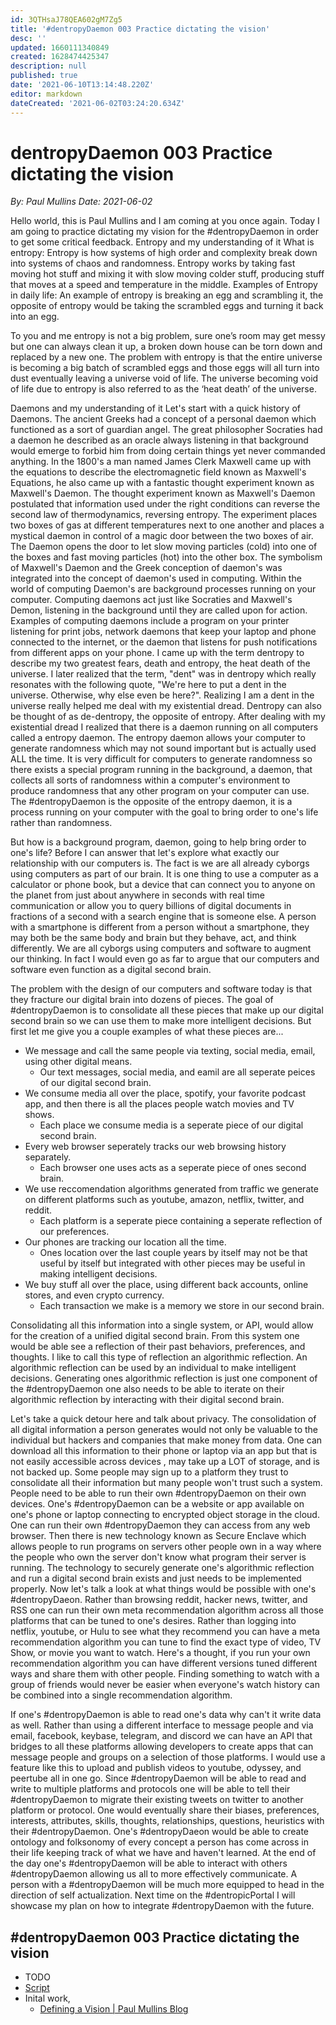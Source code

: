 ```yaml
---
id: 3QTHsaJ78QEA602gM7Zg5
title: '#dentropyDaemon 003 Practice dictating the vision'
desc: ''
updated: 1660111340849
created: 1628474425347
description: null
published: true
date: '2021-06-10T13:14:48.220Z'
editor: markdown
dateCreated: '2021-06-02T03:24:20.634Z'
---
```


# dentropyDaemon 003 Practice dictating the vision

*By: Paul Mullins*
*Date: 2021-06-02*

Hello world, this is Paul Mullins and I am coming at you once again. Today I am going to practice dictating my vision for the #dentropyDaemon in order to get some critical feedback.
Entropy and my understanding of it 
What is entropy: Entropy is how systems of high order and complexity break down into systems of chaos and randomness. Entropy works by taking fast moving hot stuff and mixing it with slow moving colder stuff, producing stuff that moves at a speed and temperature in the middle.
Examples of Entropy in daily life: An example of entropy is breaking an egg and scrambling it, the opposite of entropy would be taking the scrambled eggs and turning it back into an egg. 

To you and me entropy is not a big problem, sure one’s room may get messy but one can always clean it up, a broken down house can be torn down and replaced by a new one. The problem with entropy is that the entire universe is becoming a big batch of scrambled eggs and those eggs will all turn into dust eventually leaving a universe void of life. The universe becoming void of life due to entropy is also referred to as the ‘heat death’ of the universe.

Daemons and my understanding of it
Let's start with a quick history of Daemons. The ancient Greeks had a concept of a personal daemon which functioned as a sort of guardian angel. The great philosopher Socraties had a daemon he described as an oracle always listening in that background would emerge to forbid him from doing certain things yet never commanded anything. In the 1800's a man named James Clerk Maxwell came up with the equations to describe the electromagnetic field known as Maxwell's Equations, he also came up with a fantastic thought experiment known as Maxwell's Daemon. The thought experiment known as Maxwell's Daemon postulated that information used under the right conditions can reverse the second law of thermodynamics, reversing entropy. The experiment places two boxes of gas at different temperatures next to one another and places a mystical daemon in control of a magic door between the two boxes of air. The Daemon opens the door to let slow moving particles (cold) into one of the boxes and fast moving particles (hot) into the other box. The symbolism of Maxwell's Daemon and the Greek conception of daemon's was integrated into the concept of daemon's used in computing. Within the world of computing Daemon's are background processes running on your computer. Computing daemons act just like Socraties and Maxwell's Demon, listening in the background until they are called upon for action. Examples of computing daemons include a program on your printer listening for print jobs, network daemons that keep your laptop and phone connected to the internet, or the daemon that listens for push notifications from different apps on your phone.
I came up with the term dentropy to describe my two greatest fears, death and entropy, the heat death of the universe. I later realized that the term, "dent" was in dentropy which really resonates with the following quote, "We're here to put a dent in the universe. Otherwise, why else even be here?". Realizing I am a dent in the universe really helped me deal with my existential dread. Dentropy can also be thought of as de-dentropy, the opposite of entropy. After dealing with my existential dread I realized that there is a daemon running on all computers called a entropy daemon. The entropy daemon allows your computer to generate randomness which may not sound important but is actually used ALL the time. It is very difficult for computers to generate randomness so there exists a special program running in the background, a daemon, that collects all sorts of randomness within a computer's environment to produce randomness that any other program on your computer can use. The #dentropyDaemon is the opposite of the entropy daemon, it is a process running on your computer with the goal to bring order to one's life rather than randomness.

But how is a background program, daemon, going to help bring order to one's life? Before I can answer that let's explore what exactly our relationship with our computers is. The fact is we are all already cyborgs using computers as part of our brain. It is one thing to use a computer as a calculator or phone book, but a device that can connect you to anyone on the planet from just about anywhere in seconds with real time communication or allow you to query billions of digital documents in fractions of a second with a search engine that is someone else. A person with a smartphone is different from a person without a smartphone, they may both be the same body and brain but they behave, act, and think differently. We are all cyborgs using computers and software to augment our thinking. In fact I would even go as far to argue that our computers and software even function as a digital second brain.

The problem with the design of our computers and software today is that they fracture our digital brain into dozens of pieces. The goal of #dentropyDaemon is to consolidate all these pieces that make up our digital second brain so we can use them to make more intelligent decisions. But first let me give you a couple examples of what these pieces are...


* We message and call the same people via texting, social media, email, using other digital means.
  * Our text messages, social media, and eamil are all seperate peices of our digital second brain.
* We consume media all over the place, spotify, your favorite podcast app, and then there is all the places people watch movies and TV shows.
  * Each place we consume media is a seperate piece of our digital second brain.
* Every web browser seperately tracks our web browsing history separately.
	* Each browser one uses acts as a seperate piece of ones second brain.
* We use reccomendation algorithms generated from traffic we generate on different platforms such as youtube, amazon, netflix, twitter, and reddit.
	* Each platform is a seperate piece containing a seperate reflection of our preferences.
* Our phones are tracking our location all the time. 
	* Ones location over the last couple years by itself may not be that useful by itself but integrated with other pieces may be useful in making intelligent decisions.
* We buy stuff all over the place, using different back accounts, online stores, and even crypto currency.
  * Each transaction we make is a memory we store in our second brain.

Consolidating all this information into a single system, or API, would allow for the creation of a unified digital second brain. From this system one would be able see a reflection of their past behaviors, preferences, and thoughts. I like to call this type of reflection an algorithmic reflection. An algorithmic reflection can be used by an individual to make intelligent decisions. Generating ones algorithmic reflection is just one component of the #dentropyDaemon one also needs to be able to iterate on their algorithmic reflection by interacting with their digital second brain.

Let's take a quick detour here and talk about privacy. The consolidation of all digital information a person generates would not only be valuable to the individual but hackers and companies that make money from data. One can download all this information to their phone or laptop via an app but that is not easily accessible across devices , may take up a LOT of storage, and is not backed up. Some people may sign up to a platform they trust to consolidate all their information but many people won't trust such a system. People need to be able to run their own #dentropyDaemon on their own devices. One's #dentropyDaemon can be a website or app available on one's phone or laptop connecting to encrypted object storage in the cloud. One can run their own #dentropyDaemon they can access from any web browser. Then there is new technology known as Secure Enclave which allows people to run programs on servers other people own in a way where the people who own the server don't know what program their server is running. The technology to securely generate one's algorithmic reflection and run a digital second brain exists and just needs to be implemented properly.
Now let's talk a look at what things would be possible with one's #dentropyDaeon. Rather than browsing reddit, hacker news, twitter, and RSS one can run their own meta recommendation algorithm across all those platforms that can be tuned to one's desires. Rather than logging into netflix, youtube, or Hulu to see what they recommend you can have a meta recommendation algorithm you can tune to find the exact type of video, TV Show, or movie you want to watch. Here's a thought, if you run your own recommendation algorithm you can have different versions tuned different ways and share them with other people. Finding something to watch with a group of friends would never be easier when everyone's watch history can be combined into a single recommendation algorithm.

If one's #dentropyDaemon is able to read one's data why can't it write data as well. Rather than using a different interface to message people and via email, facebook, keybase, telegram, and discord we can have an API that bridges to all these platforms allowing developers to create apps that can message people and groups on a selection of those platforms. I would use a feature like this to upload and publish videos to youtube, odyssey, and peertube all in one go. Since #dentropyDaemon will be able to read and write to multiple platforms and protocols one will be able to tell their #dentropyDaemon to migrate their existing tweets on twitter to another platform or protocol.
One would eventually share their biases, preferences, interests, attributes, skills, thoughts, relationships, questions, heuristics with their #dentropyDaemon. One's #dentropyDaeon would be able to create ontology and folksonomy of every concept a person has come across in their life keeping track of what we have and haven't learned. At the end of the day one's #dentropyDaemon will be able to interact with others #dentropyDaemon allowing us all to more effectively communicate.
A person with a #dentropyDaemon will be much more equipped to head in the direction of self actualization.
Next time on the #dentropicPortal I will showcase my plan on how to integrate #dentropyDaemon with the future.

## #dentropyDaemon 003 Practice dictating the vision

* TODO
* [Script](/dentropic-portal/dentropydaemon003)
* Inital work,
	* [Defining a Vision | Paul Mullins Blog](https://blog.dentropy.xyz/technology/dataisim/Defining-A-Vision/)
